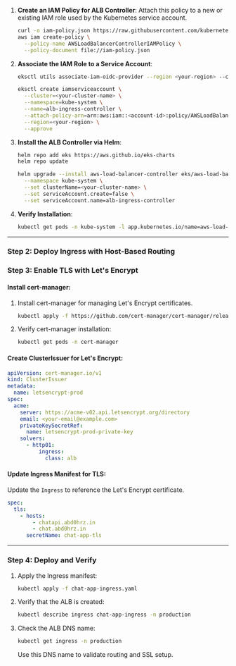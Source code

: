 
1. **Create an IAM Policy for ALB Controller**:
   Attach this policy to a new or existing IAM role used by the Kubernetes service account.

   ```bash
   curl -o iam-policy.json https://raw.githubusercontent.com/kubernetes-sigs/aws-load-balancer-controller/main/docs/install/iam_policy.json
   aws iam create-policy \
     --policy-name AWSLoadBalancerControllerIAMPolicy \
     --policy-document file://iam-policy.json
   ```

2. **Associate the IAM Role to a Service Account**:
   ```bash
   eksctl utils associate-iam-oidc-provider --region <your-region> --cluster <your-cluster-name> --approve

   eksctl create iamserviceaccount \
     --cluster=<your-cluster-name> \
     --namespace=kube-system \
     --name=alb-ingress-controller \
     --attach-policy-arn=arn:aws:iam::<account-id>:policy/AWSLoadBalancerControllerIAMPolicy \
     --region=<your-region> \
     --approve
   ```

3. **Install the ALB Controller via Helm**:
   ```bash
   helm repo add eks https://aws.github.io/eks-charts
   helm repo update

   helm upgrade --install aws-load-balancer-controller eks/aws-load-balancer-controller \
     --namespace kube-system \
     --set clusterName=<your-cluster-name> \
     --set serviceAccount.create=false \
     --set serviceAccount.name=alb-ingress-controller
   ```

4. **Verify Installation**:
   ```bash
   kubectl get pods -n kube-system -l app.kubernetes.io/name=aws-load-balancer-controller
   ```

---

### **Step 2: Deploy Ingress with Host-Based Routing**

### **Step 3: Enable TLS with Let's Encrypt**


#### Install cert-manager:
1. Install cert-manager for managing Let's Encrypt certificates.
   ```bash
   kubectl apply -f https://github.com/cert-manager/cert-manager/releases/download/v1.14.0/cert-manager.yaml
   ```

2. Verify cert-manager installation:
   ```bash
   kubectl get pods -n cert-manager
   ```

#### Create ClusterIssuer for Let's Encrypt:
```yaml
apiVersion: cert-manager.io/v1
kind: ClusterIssuer
metadata:
  name: letsencrypt-prod
spec:
  acme:
    server: https://acme-v02.api.letsencrypt.org/directory
    email: <your-email@example.com>
    privateKeySecretRef:
      name: letsencrypt-prod-private-key
    solvers:
      - http01:
          ingress:
            class: alb
```

#### Update Ingress Manifest for TLS:
Update the `Ingress` to reference the Let's Encrypt certificate.

```yaml
spec:
  tls:
    - hosts:
        - chatapi.abd0hrz.in
        - chat.abd0hrz.in
      secretName: chat-app-tls
```

---

### **Step 4: Deploy and Verify**

1. Apply the Ingress manifest:
   ```bash
   kubectl apply -f chat-app-ingress.yaml
   ```

2. Verify that the ALB is created:
   ```bash
   kubectl describe ingress chat-app-ingress -n production
   ```

3. Check the ALB DNS name:
   ```bash
   kubectl get ingress -n production
   ```

   Use this DNS name to validate routing and SSL setup.
